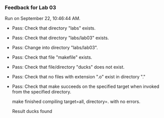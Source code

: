 ### Feedback for Lab 03

Run on September 22, 10:46:44 AM.

+ Pass: Check that directory "labs" exists.

+ Pass: Check that directory "labs/lab03" exists.

+ Pass: Change into directory "labs/lab03".

+ Pass: Check that file "makefile" exists.

+ Pass: Check that file/directory "ducks" does not exist.

+ Pass: Check that no files with extension ".o" exist in directory "."

+ Pass: Check that make succeeds on the specified target when invoked from the specified directory.

    make finished compiling target=all, directory=. with no errors.



    Result ducks found


